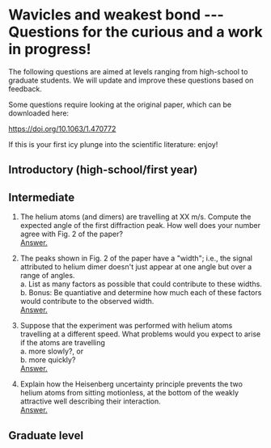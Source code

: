 # Wavicles and weakest bond --- Questions for the curious and a work in progress!

The following questions are aimed at levels ranging from high-school to graduate students.  We will update and improve these questions based on feedback.

Some questions require looking at the original paper, which can be downloaded here: 

https://doi.org/10.1063/1.470772

If this is your first icy plunge into the scientific literature: enjoy!

## Introductory (high-school/first year)

## Intermediate

1.  The helium atoms (and dimers) are travelling at XX m/s.  Compute the expected angle of the first diffraction peak.  How well does your number agree with Fig. 2 of the paper?\
[Answer.](./answers/compute_diffraction_angle.md)

2. The peaks shown in Fig. 2 of the paper have a "width"; i.e., the signal attributed to helium dimer doesn't just appear at one angle but over a range of angles.  
a. List as many factors as possible that could contribute to these widths.  
b. Bonus: Be quantiative and determine how much each of these factors would contribute to the observed width.\
[Answer.](./answers/peak_widths.md)

3. Suppose that the experiment was performed with helium atoms travelling at a different speed.  What problems would you expect to arise if the atoms are travelling  
a. more slowly?, or   
b. more quickly?\
[Answer.](./answers/different_speeds.md)

4. Explain how the Heisenberg uncertainty principle prevents the two helium atoms from sitting motionless, at the bottom of the weakly attractive well describing their interaction.\
[Answer.](./answers/hup.md)

## Graduate level


